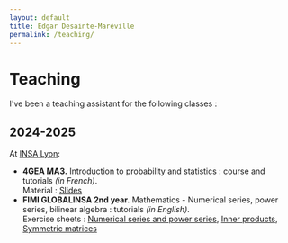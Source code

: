 ```yaml
---
layout: default
title: Edgar Desainte-Maréville
permalink: /teaching/
---
```


# Teaching

I've been a teaching assistant for the following classes :

## 2024-2025

At [INSA Lyon](https://www.insa-lyon.fr/):
- **4GEA MA3.** Introduction to probability and statistics : course and tutorials *(in French)*. <br>
Material : <a href="/assets/files/Slide_MA3_stat_compl.pdf" target="_blank">Slides</a>
- **FIMI GLOBALINSA 2nd year.**  Mathematics - Numerical series, power series, bilinear algebra : tutorials *(in English)*. <br>
Exercise sheets : <a href="/assets/files/05-series-TD-scan2.pdf" target="_blank">Numerical series and power series</a>, <a href="/assets/files/Inner products - tutorial.pdf" target="_blank">Inner products</a>, <a href="/assets/files/Symmetric-matrices-Tutorial-1.pdf" target="_blank">Symmetric matrices</a>